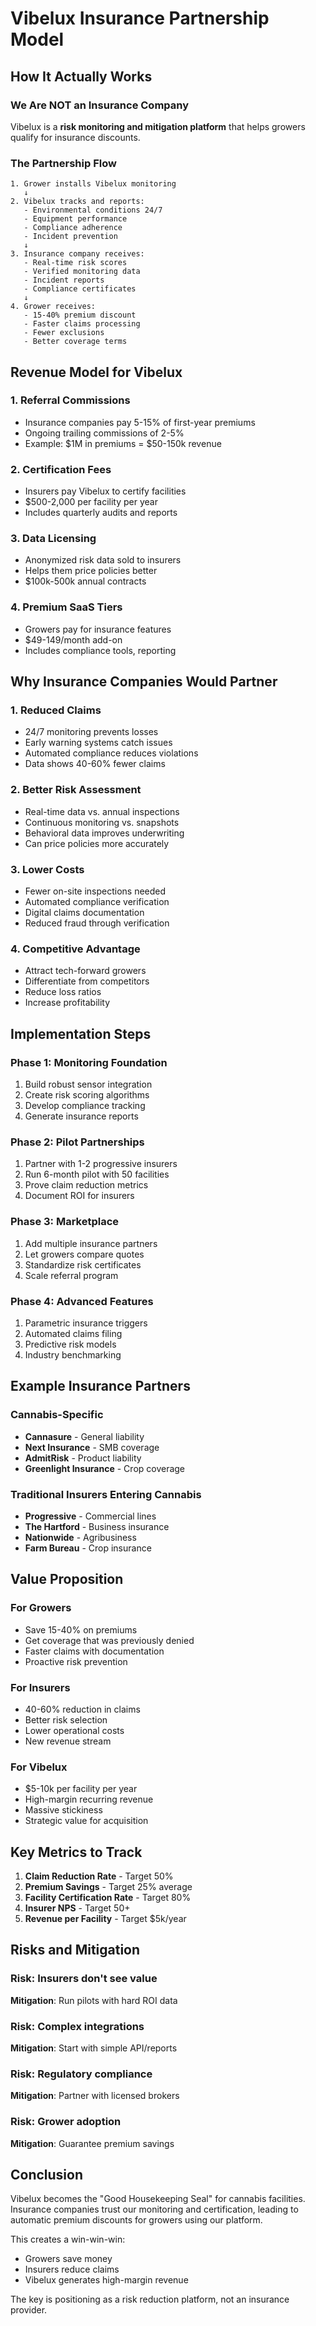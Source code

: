 # Vibelux Insurance Partnership Model

## How It Actually Works

### We Are NOT an Insurance Company
Vibelux is a **risk monitoring and mitigation platform** that helps growers qualify for insurance discounts.

### The Partnership Flow

```
1. Grower installs Vibelux monitoring
   ↓
2. Vibelux tracks and reports:
   - Environmental conditions 24/7
   - Equipment performance
   - Compliance adherence
   - Incident prevention
   ↓
3. Insurance company receives:
   - Real-time risk scores
   - Verified monitoring data
   - Incident reports
   - Compliance certificates
   ↓
4. Grower receives:
   - 15-40% premium discount
   - Faster claims processing
   - Fewer exclusions
   - Better coverage terms
```

## Revenue Model for Vibelux

### 1. **Referral Commissions**
- Insurance companies pay 5-15% of first-year premiums
- Ongoing trailing commissions of 2-5%
- Example: $1M in premiums = $50-150k revenue

### 2. **Certification Fees**
- Insurers pay Vibelux to certify facilities
- $500-2,000 per facility per year
- Includes quarterly audits and reports

### 3. **Data Licensing**
- Anonymized risk data sold to insurers
- Helps them price policies better
- $100k-500k annual contracts

### 4. **Premium SaaS Tiers**
- Growers pay for insurance features
- $49-149/month add-on
- Includes compliance tools, reporting

## Why Insurance Companies Would Partner

### 1. **Reduced Claims**
- 24/7 monitoring prevents losses
- Early warning systems catch issues
- Automated compliance reduces violations
- Data shows 40-60% fewer claims

### 2. **Better Risk Assessment**
- Real-time data vs. annual inspections
- Continuous monitoring vs. snapshots
- Behavioral data improves underwriting
- Can price policies more accurately

### 3. **Lower Costs**
- Fewer on-site inspections needed
- Automated compliance verification
- Digital claims documentation
- Reduced fraud through verification

### 4. **Competitive Advantage**
- Attract tech-forward growers
- Differentiate from competitors
- Reduce loss ratios
- Increase profitability

## Implementation Steps

### Phase 1: Monitoring Foundation
1. Build robust sensor integration
2. Create risk scoring algorithms
3. Develop compliance tracking
4. Generate insurance reports

### Phase 2: Pilot Partnerships
1. Partner with 1-2 progressive insurers
2. Run 6-month pilot with 50 facilities
3. Prove claim reduction metrics
4. Document ROI for insurers

### Phase 3: Marketplace
1. Add multiple insurance partners
2. Let growers compare quotes
3. Standardize risk certificates
4. Scale referral program

### Phase 4: Advanced Features
1. Parametric insurance triggers
2. Automated claims filing
3. Predictive risk models
4. Industry benchmarking

## Example Insurance Partners

### Cannabis-Specific
- **Cannasure** - General liability
- **Next Insurance** - SMB coverage  
- **AdmitRisk** - Product liability
- **Greenlight Insurance** - Crop coverage

### Traditional Insurers Entering Cannabis
- **Progressive** - Commercial lines
- **The Hartford** - Business insurance
- **Nationwide** - Agribusiness
- **Farm Bureau** - Crop insurance

## Value Proposition

### For Growers
- Save 15-40% on premiums
- Get coverage that was previously denied
- Faster claims with documentation
- Proactive risk prevention

### For Insurers  
- 40-60% reduction in claims
- Better risk selection
- Lower operational costs
- New revenue stream

### For Vibelux
- $5-10k per facility per year
- High-margin recurring revenue
- Massive stickiness
- Strategic value for acquisition

## Key Metrics to Track

1. **Claim Reduction Rate** - Target 50%
2. **Premium Savings** - Target 25% average
3. **Facility Certification Rate** - Target 80%
4. **Insurer NPS** - Target 50+
5. **Revenue per Facility** - Target $5k/year

## Risks and Mitigation

### Risk: Insurers don't see value
**Mitigation**: Run pilots with hard ROI data

### Risk: Complex integrations
**Mitigation**: Start with simple API/reports

### Risk: Regulatory compliance  
**Mitigation**: Partner with licensed brokers

### Risk: Grower adoption
**Mitigation**: Guarantee premium savings

## Conclusion

Vibelux becomes the "Good Housekeeping Seal" for cannabis facilities. Insurance companies trust our monitoring and certification, leading to automatic premium discounts for growers using our platform.

This creates a win-win-win:
- Growers save money
- Insurers reduce claims  
- Vibelux generates high-margin revenue

The key is positioning as a risk reduction platform, not an insurance provider.